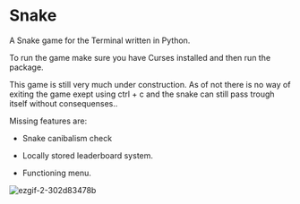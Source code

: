 # Snake
A Snake game for the Terminal written in Python.

To run the game make sure you have Curses installed and then run the package.

This game is still very much under construction. As of not there is no way of
exiting the game exept using ctrl + c and the snake can still pass trough itself without consequenses.. 

Missing features are:

 * Snake canibalism check

 * Locally stored leaderboard system.

 * Functioning menu.

![ezgif-2-302d83478b](https://user-images.githubusercontent.com/65873672/170875772-a1172307-e9a1-4122-9889-707f7d528978.gif)
